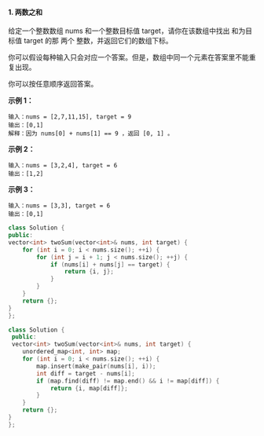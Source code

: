 #### 1. 两数之和
给定一个整数数组 nums 和一个整数目标值 target，请你在该数组中找出 和为目标值 target  的那 两个 整数，并返回它们的数组下标。

你可以假设每种输入只会对应一个答案。但是，数组中同一个元素在答案里不能重复出现。

你可以按任意顺序返回答案。

 

**示例 1：**
```
输入：nums = [2,7,11,15], target = 9
输出：[0,1]
解释：因为 nums[0] + nums[1] == 9 ，返回 [0, 1] 。
```
**示例 2：**
```
输入：nums = [3,2,4], target = 6
输出：[1,2]
```
**示例 3：**
```
输入：nums = [3,3], target = 6
输出：[0,1]
``` 

```c++
class Solution {
public:
vector<int> twoSum(vector<int>& nums, int target) {
    for (int i = 0; i < nums.size(); ++i) {
        for (int j = i + 1; j < nums.size(); ++j) {
            if (nums[i] + nums[j] == target) {
                return {i, j};
            }
        }
    }
    return {};
}
};
```

```c++
class Solution {
 public:
 vector<int> twoSum(vector<int>& nums, int target) {
    unordered_map<int, int> map;
    for (int i = 0; i < nums.size(); ++i) {
        map.insert(make_pair(nums[i], i));
        int diff = target - nums[i];
        if (map.find(diff) != map.end() && i != map[diff]) {
            return {i, map[diff]};
        }
    }
    return {};
}
};
```